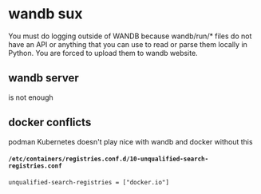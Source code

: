 # wandb sux

You must do logging outside of WANDB because wandb/run/* files do not have an API or anything that you can use to read or parse them locally in Python. You are forced to upload them to wandb website.


## wandb server
is not enough


## docker conflicts

podman Kubernetes doesn't play nice with wandb and docker without this

#### `/etc/containers/registries.conf.d/10-unqualified-search-registries.conf`
```
unqualified-search-registries = ["docker.io"]
```
